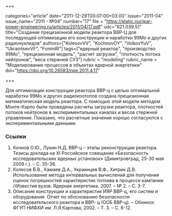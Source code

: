 +++

categories="article"
date="2011-12-29T00:07:00+03:00"
issue="2011-04"
issue_name="2011 - №04"
number="17"
file = "https://static.nuclear-power-engineering.ru/articles/2011/04/17.pdf"
udc="621.039.51"
title="Создание прецизионной модели реактора ВВР-Ц для последующей оптимизации его конструкции и наработки 99Мо и других радионуклидов"
authors=["KolesovVV", "KochnovОY", "VolkovYuV", "UkraintsevVF", "FominRI"]
tags=["ядерный реактор", "производство 99Мо", "прецизионная модель", "расчет загрузки", "плотность потока нейтронов", "веса стержней СУЗ"]
rubric = "modeling"
rubric_name = "Моделирование процессов в объектах ядерной энергетики"
doi="https://doi.org/10.26583/npe.2011.4.17"

+++

Для оптимизации конструкции реактора ВВР-ц с целью оптимальной наработки 99Мо и других радиоизотопов создана прецизионная математическая модель реактора. С помощью этой модели методом Монте-Карло были проведены расчеты загрузки реактора, плотностей потоков нейтронов в экспериментальных каналах и весов стержней управления. Показано, что расчетные значения хорошо согласуются с экспериментальными данными.

### Ссылки

1. Кочнов О.Ю., Лукин Н.Д. ВВР-ц – этапы реконструкции реактора. Тезисы доклада на XI Российское совещание «Безопасность исследовательских ядерных установок» (Димитровград, 25-30 мая 2009 г.). – С. 35-36.
2. Колесов В.В., Камаев Д.А., Украинцев В.Ф., Хитрик Д.В. Использование метода интервальных вычислений для получения оценок погрешностей характеристик топлива в процессе кампании //Известия вузов. Ядерная энергетика. 2007. – № 2. – С. 3-7.
3. Описание конструкции и характеристик ИЯР ВВР-ц, его систем и оборудования. Отчет по обоснованию безопасности исследовательского реактора и ВВР- ц (ООБ ВВР-ц). – Обнинск: ФГУП НИФХИ им. Л.Я.Карпова, 2002. – Т. 3. – С. 6-12.